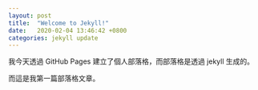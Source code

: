 ```yaml
---
layout: post
title:  "Welcome to Jekyll!"
date:   2020-02-04 13:46:42 +0800
categories: jekyll update
---
```

我今天透過 GitHub Pages 建立了個人部落格，而部落格是透過 jekyll 生成的。

而這是我第一篇部落格文章。
